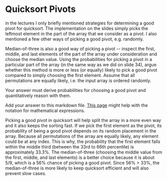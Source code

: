 # Quicksort Pivots

in the lectures I only briefly mentioned strategies for determining a good pivot
for quicksort. The implementation on the slides simply picks the leftmost
element in the part of the array that we consider as a pivot. I also mentioned a
few other ways of picking a good pivot, e.g. randomly.

Median-of-three is also a good way of picking a pivot -- inspect the first,
middle, and last elements of the part of the array under consideration and
choose the median value. Using the probabilities for picking a pivot in a
particular part of the array (in the same way as we did on slide 34), argue
whether this method is more or less (or equally) likely to pick a good pivot
compared to simply choosing the first element. Assume that all permutations are
equally likely, i.e. the input array is ordered randomly.

Your answer must derive probabilities for choosing a good pivot and
quantitatively reason with them.

Add your answer to this markdown file. [This
page](https://docs.github.com/en/get-started/writing-on-github/working-with-advanced-formatting/writing-mathematical-expressions)
might help with the notation for mathematical expressions.


Picking a good pivot in quicksort will help split the array in a more even way and it also keeps the sorting fast. If we pick the first element as the pivot, its probability of being a good pivot depends on its random placement in the array. Because all permutations of the array are equally likely, any element could be at any index. This is why, the probability that the first element falls within the middle third (between the 33rd to 66th percentile) is approximately 33.3%. The median-of-three (choosing the middle value from the first, middle, and last elements) is a better choice because it is about 5/9, which is a 56% chance of picking a good pivot. Since 56% > 33%, the median-of-three is more likely to keep quicksort efficient and will also prevent slow cases.
